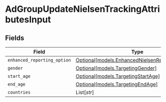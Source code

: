 # AdGroupUpdateNielsenTrackingAttributesInput


## Fields

| Field                                                                                            | Type                                                                                             | Required                                                                                         | Description                                                                                      |
| ------------------------------------------------------------------------------------------------ | ------------------------------------------------------------------------------------------------ | ------------------------------------------------------------------------------------------------ | ------------------------------------------------------------------------------------------------ |
| `enhanced_reporting_option`                                                                      | [Optional[models.EnhancedNielsenReportingOptions]](../models/enhancednielsenreportingoptions.md) | :heavy_minus_sign:                                                                               | N/A                                                                                              |
| `gender`                                                                                         | [Optional[models.TargetingGender]](../models/targetinggender.md)                                 | :heavy_minus_sign:                                                                               | N/A                                                                                              |
| `start_age`                                                                                      | [Optional[models.TargetingStartAge]](../models/targetingstartage.md)                             | :heavy_minus_sign:                                                                               | N/A                                                                                              |
| `end_age`                                                                                        | [Optional[models.TargetingEndAge]](../models/targetingendage.md)                                 | :heavy_minus_sign:                                                                               | N/A                                                                                              |
| `countries`                                                                                      | List[*str*]                                                                                      | :heavy_minus_sign:                                                                               | N/A                                                                                              |